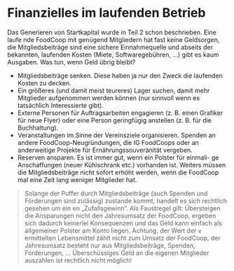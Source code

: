 # Finanzielles im laufenden Betrieb

Das Generieren von Startkapital wurde in Teil 2 schon
beschrieben.
Eine laufe nde FoodCoop mit genügend Mitgliedern hat
fast keine Geldsorgen, die Mitgliedsbeiträge sind eine sichere
Einnahmequelle und abseits der bekannten, laufenden Kosten
(Miete, Softwaregebühren, ...) gibt es kaum Ausgaben. Was tun,
wenn Geld übrig bleibt?
* Mitgliedsbeiträge senken. Diese haben ja nur den Zweck
die laufenden Kosten zu decken.
* Ein größeres (und damit meist teureres) Lager suchen,
damit mehr Mitglieder aufgenommen werden können
(nur sinnvoll wenn es tatsächlich Interessierte gibt).
* Externe Personen für Auftragsarbeiten engagieren (z. B. einen
Grafiker für neue Flyer) oder eine Person geringfügig anstellen
(z. B. für die Buchhaltung).
* Veranstaltungen im Sinne der Vereinsziele organisieren. Spenden an
andere FoodCoop-Neugründungen, die IG FoodCoops oder an
anderweitige Projekte für Ernährungssouveränität vergeben.
* Reserven ansparen. Es ist immer gut, wenn ein Polster für einmali-
ge Anschaffungen (neuer Kühlschrank etc.) vorhanden ist. Weiters
müssen die Mitgliedsbeiträge nicht sofort erhöht werden, wenn die
FoodCoop mal eine Zeit lang weniger Mitglieder hat.

> Solange der Puffer durch Mitgliedsbeiträge (auch Spenden
> und Förderungen sind zulässig) zustande kommt,
> handelt es sich rechtlich gesehen um ein en „Zufallsgewinn“.
> Als Faustregel gilt: Übersteigen die Ansparungen
> nicht den Jahresumsatz der FoodCoop, ergeben sich
> dadurch keinerlei Konsequenzen und das Geld kann
> einfach als allgemeiner Polster am Konto liegen. Achtung,
> der Wert der v ermittelten Lebensmittel zählt nicht zum
> Umsatz der FoodCoop, der Jahresumsatz besteht nur aus
> Mitgliedsbeiträge, Spenden, Förderungen, ...
> Überschüssiges Geld an die eigenen Mitglieder
> auszahlen ist rechtlich nicht möglich!
